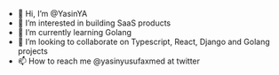 - 👋 Hi, I’m @YasinYA
- 👀 I’m interested in building SaaS products
- 🌱 I’m currently learning Golang
- 💞️ I’m looking to collaborate on Typescript, React, Django and Golang projects
- 📫 How to reach me @yasinyusufaxmed at twitter

<!---
YasinYA/YasinYA is a ✨ special ✨ repository because its `README.md` (this file) appears on your GitHub profile.
You can click the Preview link to take a look at your changes.
--->
